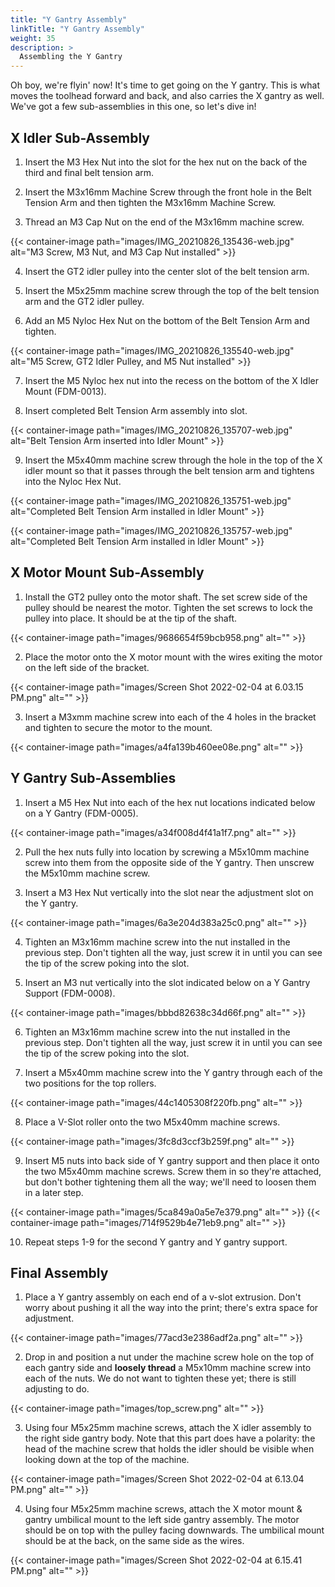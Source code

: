 ```yaml
---
title: "Y Gantry Assembly"
linkTitle: "Y Gantry Assembly"
weight: 35
description: >
  Assembling the Y Gantry
---
```


Oh boy, we're flyin' now! It's time to get going on the Y gantry. This is what moves the toolhead forward and back, and also carries the X gantry as well. We've got a few sub-assemblies in this one, so let's dive in!

## X Idler Sub-Assembly

1. Insert the M3 Hex Nut into the slot for the hex nut on the back of the third and final belt tension arm.

2. Insert the M3x16mm Machine Screw through the front hole in the Belt Tension Arm and then tighten the M3x16mm Machine Screw.

3. Thread an M3 Cap Nut on the end of the M3x16mm machine screw.

{{< container-image path="images/IMG_20210826_135436-web.jpg" alt="M3 Screw, M3 Nut, and M3 Cap Nut installed" >}}

4. Insert the GT2 idler pulley into the center slot of the belt tension arm.

5. Insert the M5x25mm machine screw through the top of the belt tension arm and the GT2 idler pulley.

6. Add an M5 Nyloc Hex Nut on the bottom of the Belt Tension Arm and tighten.

{{< container-image path="images/IMG_20210826_135540-web.jpg" alt="M5 Screw, GT2 Idler Pulley, and M5 Nut installed" >}}

7. Insert the M5 Nyloc hex nut into the recess on the bottom of the X Idler Mount (FDM-0013).

8. Insert completed Belt Tension Arm assembly into slot.

{{< container-image path="images/IMG_20210826_135707-web.jpg" alt="Belt Tension Arm inserted into Idler Mount" >}}

9. Insert the M5x40mm machine screw through the hole in the top of the X idler mount so that it passes through the belt tension arm and tightens into the Nyloc Hex Nut.

{{< container-image path="images/IMG_20210826_135751-web.jpg" alt="Completed Belt Tension Arm installed in Idler Mount" >}}

{{< container-image path="images/IMG_20210826_135757-web.jpg" alt="Completed Belt Tension Arm installed in Idler Mount" >}}


## X Motor Mount Sub-Assembly

1. Install the GT2 pulley onto the motor shaft. The set screw side of the pulley should be nearest the motor. Tighten the set screws to lock the pulley into place. It should be at the tip of the shaft.

{{< container-image path="images/9686654f59bcb958.png" alt="" >}}

2. Place the motor onto the X motor mount with the wires exiting the motor on the left side of the bracket.

{{< container-image path="images/Screen Shot 2022-02-04 at 6.03.15 PM.png" alt="" >}}

3. Insert a M3xmm machine screw into each of the 4 holes in the bracket and tighten to secure the motor to the mount.

{{< container-image path="images/a4fa139b460ee08e.png" alt="" >}}

## Y Gantry Sub-Assemblies

1. Insert a M5 Hex Nut into each of the hex nut locations indicated below on a Y Gantry (FDM-0005).

{{< container-image path="images/a34f008d4f41a1f7.png" alt="" >}}

2. Pull the hex nuts fully into location by screwing a M5x10mm machine screw into them from the opposite side of the Y gantry. Then unscrew the M5x10mm machine screw.

3. Insert a M3 Hex Nut vertically into the slot near the adjustment slot on the Y gantry.

{{< container-image path="images/6a3e204d383a25c0.png" alt="" >}}

4. Tighten an M3x16mm machine screw into the nut installed in the previous step. Don't tighten all the way, just screw it in until you can see the tip of the screw poking into the slot.

5. Insert an M3 nut vertically into the slot indicated below on a Y Gantry Support (FDM-0008).

{{< container-image path="images/bbbd82638c34d66f.png" alt="" >}}

6. Tighten an M3x16mm machine screw into the nut installed in the previous step. Don't tighten all the way, just screw it in until you can see the tip of the screw poking into the slot.

7. Insert a M5x40mm machine screw into the Y gantry through each of the two positions for the top rollers.

{{< container-image path="images/44c1405308f220fb.png" alt="" >}}

8. Place a V-Slot roller onto the two M5x40mm machine screws.

{{< container-image path="images/3fc8d3ccf3b259f.png" alt="" >}}

9. Insert M5 nuts into back side of Y gantry support and then place it onto the two M5x40mm machine screws. Screw them in so they're attached, but don't bother tightening them all the way; we'll need to loosen them in a later step.

{{< container-image path="images/5ca849a0a5e7e379.png" alt="" >}}
{{< container-image path="images/714f9529b4e71eb9.png" alt="" >}}

10. Repeat steps 1-9 for the second Y gantry and Y gantry support.

## Final Assembly

1. Place a Y gantry assembly on each end of a v-slot extrusion. Don't worry about pushing it all the way into the print; there's extra space for adjustment.

{{< container-image path="images/77acd3e2386adf2a.png" alt="" >}}

2. Drop in and position a nut under the machine screw hole on the top of each gantry side and **loosely thread** a M5x10mm machine screw into each of the nuts. We do not want to tighten these yet; there is still adjusting to do.

{{< container-image path="images/top_screw.png" alt="" >}}    

3. Using four M5x25mm machine screws, attach the X idler assembly to the right side gantry body. Note that this part does have a polarity: the head of the machine screw that holds the idler should be visible when looking down at the top of the machine.

{{< container-image path="images/Screen Shot 2022-02-04 at 6.13.04 PM.png" alt="" >}}

4. Using four M5x25mm machine screws, attach the X motor mount & gantry umbilical mount to the left side gantry assembly. The motor should be on top with the pulley facing downwards. The umbilical mount should be at the back, on the same side as the wires.

{{< container-image path="images/Screen Shot 2022-02-04 at 6.15.41 PM.png" alt="" >}}